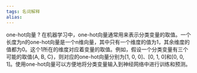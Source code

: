 ```yaml
---
tags: 名词解释
alias: 
---
```

one-hot向量
?
在机器学习中，one-hot向量通常用来表示分类变量的取值。一个长度为n的one-hot向量是一个n维向量，其中只有一个维度的值为1，其余维度的值都为0。这个1所在的维度对应着变量的取值。例如，假设一个分类变量有三个可能的取值{A, B, C}，则对应的one-hot向量分别为[1, 0, 0]、[0, 1, 0]和[0, 0, 1]。使用one-hot向量可以方便地将分类变量输入到神经网络中进行训练和预测。
<!--SR:!2023-05-19,1,230-->